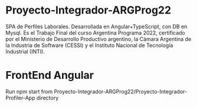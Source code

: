 # Proyecto-Integrador-ARGProg22
SPA de Perfiles Laborales. Desarrollada en Angular+TypeScript, con DB en Mysql. Es el Trabajo Final del curso Argentina Programa 2022, certificado por el Ministerio de Desarrollo Productivo argentino, la Cámara Argentina de la Industria de Software (CESSI) y el Instituto Nacional de Tecnología Industrial (INTI).

# FrontEnd Angular
Run npm start from Proyecto-Integrador-ARGProg22/Proyecto-Integrador-Profiler-App directory
